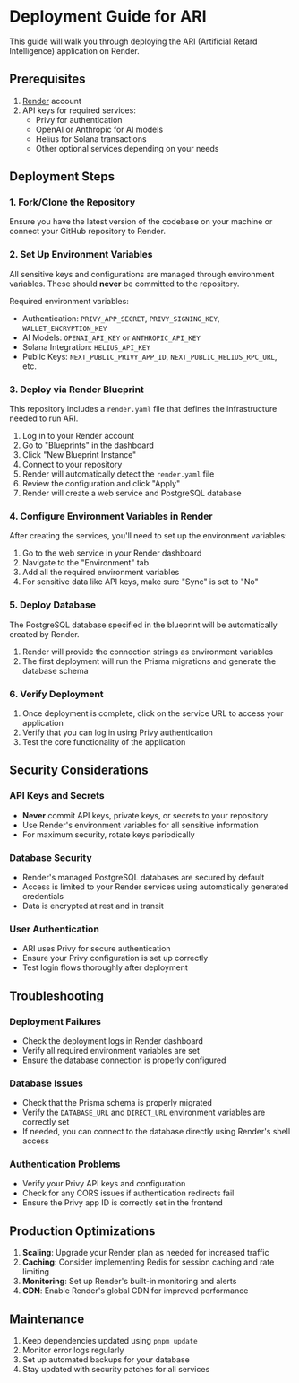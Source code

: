 # Deployment Guide for ARI

This guide will walk you through deploying the ARI (Artificial Retard Intelligence) application on Render.

## Prerequisites

1. [Render](https://render.com) account
2. API keys for required services:
   - Privy for authentication
   - OpenAI or Anthropic for AI models
   - Helius for Solana transactions
   - Other optional services depending on your needs

## Deployment Steps

### 1. Fork/Clone the Repository

Ensure you have the latest version of the codebase on your machine or connect your GitHub repository to Render.

### 2. Set Up Environment Variables

All sensitive keys and configurations are managed through environment variables. These should **never** be committed to the repository.

Required environment variables:
- Authentication: `PRIVY_APP_SECRET`, `PRIVY_SIGNING_KEY`, `WALLET_ENCRYPTION_KEY`
- AI Models: `OPENAI_API_KEY` or `ANTHROPIC_API_KEY`
- Solana Integration: `HELIUS_API_KEY`
- Public Keys: `NEXT_PUBLIC_PRIVY_APP_ID`, `NEXT_PUBLIC_HELIUS_RPC_URL`, etc.

### 3. Deploy via Render Blueprint

This repository includes a `render.yaml` file that defines the infrastructure needed to run ARI.

1. Log in to your Render account
2. Go to "Blueprints" in the dashboard
3. Click "New Blueprint Instance"
4. Connect to your repository
5. Render will automatically detect the `render.yaml` file
6. Review the configuration and click "Apply"
7. Render will create a web service and PostgreSQL database

### 4. Configure Environment Variables in Render

After creating the services, you'll need to set up the environment variables:

1. Go to the web service in your Render dashboard
2. Navigate to the "Environment" tab
3. Add all the required environment variables
4. For sensitive data like API keys, make sure "Sync" is set to "No"

### 5. Deploy Database

The PostgreSQL database specified in the blueprint will be automatically created by Render.

1. Render will provide the connection strings as environment variables
2. The first deployment will run the Prisma migrations and generate the database schema

### 6. Verify Deployment

1. Once deployment is complete, click on the service URL to access your application
2. Verify that you can log in using Privy authentication
3. Test the core functionality of the application

## Security Considerations

### API Keys and Secrets

- **Never** commit API keys, private keys, or secrets to your repository
- Use Render's environment variables for all sensitive information
- For maximum security, rotate keys periodically

### Database Security

- Render's managed PostgreSQL databases are secured by default
- Access is limited to your Render services using automatically generated credentials
- Data is encrypted at rest and in transit

### User Authentication

- ARI uses Privy for secure authentication
- Ensure your Privy configuration is set up correctly
- Test login flows thoroughly after deployment

## Troubleshooting

### Deployment Failures

- Check the deployment logs in Render dashboard
- Verify all required environment variables are set
- Ensure the database connection is properly configured

### Database Issues

- Check that the Prisma schema is properly migrated
- Verify the `DATABASE_URL` and `DIRECT_URL` environment variables are correctly set
- If needed, you can connect to the database directly using Render's shell access

### Authentication Problems

- Verify your Privy API keys and configuration
- Check for any CORS issues if authentication redirects fail
- Ensure the Privy app ID is correctly set in the frontend

## Production Optimizations

1. **Scaling**: Upgrade your Render plan as needed for increased traffic
2. **Caching**: Consider implementing Redis for session caching and rate limiting
3. **Monitoring**: Set up Render's built-in monitoring and alerts
4. **CDN**: Enable Render's global CDN for improved performance

## Maintenance

1. Keep dependencies updated using `pnpm update`
2. Monitor error logs regularly
3. Set up automated backups for your database
4. Stay updated with security patches for all services 